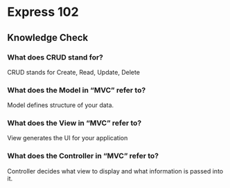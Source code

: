 # Express 102

## Knowledge Check

### What does CRUD stand for?

CRUD stands for Create, Read, Update, Delete

### What does the Model in “MVC” refer to?

Model defines structure of your data.

### What does the View in “MVC” refer to?

View generates the UI for your application

### What does the Controller in “MVC” refer to?

Controller decides what view to display and what information is passed into it.